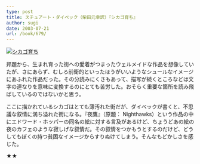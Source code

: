 ```yaml
---
type: post
title: スチュアート・ダイベック（柴田元幸訳）『シカゴ育ち』
author: sugi
date: 2003-07-21
url: /book/679/
---
```

<a href="http://www.amazon.co.jp/exec/obidos/ASIN/4560071438/chezsugi-22/ref=nosim/" onclick="_gaq.push(['_trackEvent', 'outbound-article', 'http://www.amazon.co.jp/exec/obidos/ASIN/4560071438/chezsugi-22/ref=nosim/', '']);" name="amazletlink" target="_blank"><img src="http://i0.wp.com/ec2.images-amazon.com/images/I/41NWGY3ERPL.SL160.jpg?w=660" alt="シカゴ育ち" class="alignleft" data-recalc-dims="1" /></a>

邦題から、生まれ育った街への愛着がつまったウェルメイドな作品を想像していたが、さにあらず、むしろ前衛的といったほうがいいようなシュールなイメージにあふれた作品だった。その分読みにくさもあって、描写が続くところなどは文字の連なりを意味に変換するのにとても苦労した。おそらく重要な箇所を読み飛ばしているのではないかと思う。

ここに描かれているシカゴはとても薄汚れた街だが、ダイベックが書くと、不思議な叙情に満ち溢れた街になる。『夜鷹』（原題： Nighthawks）という作品の中にエドワード・ホッパーの同名の絵に対する言及があるけど、ちょうどあの絵の夜のカフェのような寂しげな叙情だ。その叙情をつかもうとするのだけど、どうしてもぼくの持つ貧困なイメージからすりぬけてしまう。そんなもどかしさを感じた。

★★

